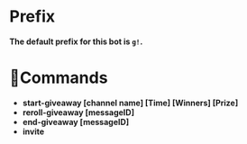 # Prefix
**The default prefix for this bot is `g!`.**

# 🔨Commands
- **start-giveaway [channel name] [Time] [Winners] [Prize]**
- **reroll-giveaway [messageID]**
- **end-giveaway [messageID]**
- **invite**
